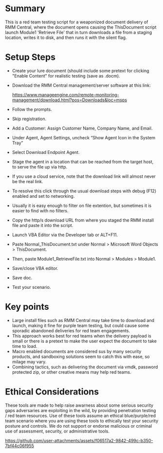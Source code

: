 # Summary 

This is a red team testing script for a weaponized document delivery of RMM Central, where the document opens causing the ThisDocument script launch Module1 'Retrieve File' that in turn downloads a file from a staging location, writes it to disk, and then runs it with the silent flag. 

# Setup Steps
 - Create your lure document (should include some pretext for clicking "Enable Content" for realistic testing (save as .docm). 
 - Download the RMM Central management/server software at this link:

    https://www.manageengine.com/remote-monitoring-management/download.html?pos=Downloads&loc=msps
 - Follow the prompts.
 - Skip registration.
 - Add a Customer: Assign Customer Name, Company Name, and Email.
 - Under Agent, Agent Settings, uncheck “Show Agent Icon in the System Tray”
 - Select Download Endpoint Agent.
 - Stage the agent in a location that can be reached from the target host, to serve the file up via http.
 - If you use a cloud service, note that the download link will almost never be the real link.
 - To resolve this click through the usual download steps with debug (F12) enabled and set to networking.
 - Usually it is easy enough to filter on file extention, but sometimes it is easier to find with no filters.
 - Copy the http/s download URL from where you staged the RMM install file and paste it into the script.  
 - Launch VBA Editor via the Developer tab or ALT+F11.
 - Paste Normal_ThisDocument.txt under Normal > Microsoft Word Objects > ThisDocument.
 - Then, paste Module1_RetrieveFile.txt into Normal > Modules > Module1.
 - Save/close VBA editor.
 - Save doc.
 - Test your scenario.

# Key points
 - Large install files such as RMM Central may take time to download and launch, making it fine for purple team testing, but could cause some sporadic abandoned deliveries for red team engagements.
 - This approach works best for red teams when the delivery payload is small or there is a pretext to make the user expect the document to take time to load. 
 - Macro enabled documents are considered sus by many security products, and sandboxing solutions seem to catch this with ease, so milage may vary.
 - Combining tactics, such as delivering the document via vmdk, password protected zip, or other creative means may help red teams.  

# Ethical Considerations 

These tools are made to help raise awarness about some serious security gaps adversaries are exploiting in the wild, by providing penetration testing / red team resources. Use of these tools assume an ethical blue/purple/red team scenario where you are using these tools to ethically test your security posture and controls. We do not support or endorse malicious or criminal use of assessment, security, or administrative tools.



https://github.com/user-attachments/assets/f06517a2-9842-499c-b350-7bf44c06f955

